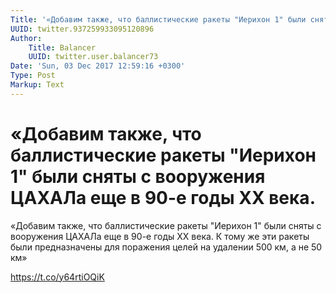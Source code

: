 ```yaml
---
Title: '«Добавим также, что баллистические ракеты "Иерихон 1" были сняты с вооружения ЦАХАЛа еще в 90-е годы XX века.'
UUID: twitter.937259933095120896
Author:
    Title: Balancer
    UUID: twitter.user.balancer73
Date: 'Sun, 03 Dec 2017 12:59:16 +0300'
Type: Post
Markup: Text
---
```


# «Добавим также, что баллистические ракеты "Иерихон 1" были сняты с вооружения ЦАХАЛа еще в 90-е годы XX века.

«Добавим также, что баллистические ракеты "Иерихон 1" были
сняты с вооружения ЦАХАЛа еще в 90-е годы XX века. К тому же
эти ракеты были предназначены для поражения целей на
удалении 500 км, а не 50 км»

https://t.co/y64rtiOQiK